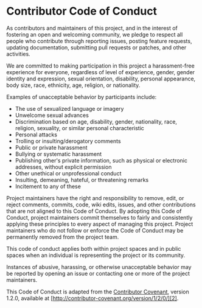 # Contributor Code of Conduct

As contributors and maintainers of this project, and in the interest of fostering an open and welcoming community, we pledge to respect all people who contribute through reporting issues, posting feature requests, updating documentation, submitting pull requests or patches, and other activities.

We are committed to making participation in this project a harassment-free experience for everyone, regardless of level of experience, gender, gender identity and expression, sexual orientation, disability, personal appearance, body size, race, ethnicity, age, religion, or nationality.

Examples of unacceptable behavior by participants include:

* The use of sexualized language or imagery
* Unwelcome sexual advances
* Discrimination based on age, disability, gender, nationality, race, religion, sexuality, or similar personal characteristic
* Personal attacks
* Trolling or insulting/derogatory comments
* Public or private harassment
* Bullying or systematic harassment
* Publishing other's private information, such as physical or electronic addresses, without explicit permission
* Other unethical or unprofessional conduct
* Insulting, demeaning, hateful, or threatening remarks
* Incitement to any of these

Project maintainers have the right and responsibility to remove, edit, or reject comments, commits, code, wiki edits, issues, and other contributions that are not aligned to this Code of Conduct. By adopting this Code of Conduct, project maintainers commit themselves to fairly and consistently applying these principles to every aspect of managing this project. Project maintainers who do not follow or enforce the Code of Conduct may be permanently removed from the project team.

This code of conduct applies both within project spaces and in public spaces when an individual is representing the project or its community.

Instances of abusive, harassing, or otherwise unacceptable behavior may be reported by opening an issue or contacting one or more of the project maintainers.

This Code of Conduct is adapted from the [Contributor Covenant][1], version 1.2.0, available at [http://contributor-covenant.org/version/1/2/0/][2].

[1]: http://contributor-covenant.org
[2]: http://contributor-covenant.org/version/1/2/0/
